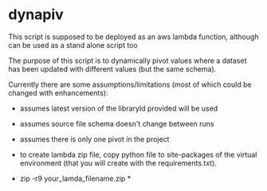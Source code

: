 # dynapiv
This script is supposed to be deployed as an aws lambda function, although can be used as a stand alone script too

The purpose of this script is to dynamically pivot values where a dataset has been updated with different values (but the same schema).

Currently there are some assumptions/limitations (most of which could be changed with enhancements):
- assumes latest version of the libraryId provided will be used
- assumes source file schema doesn't change between runs
- assumes there is only one pivot in the project



- to create lambda zip file, copy python file to site-packages of the virtual environment (that you will create with the requirements.txt).
- zip -r9 your_lamda_filename.zip *
